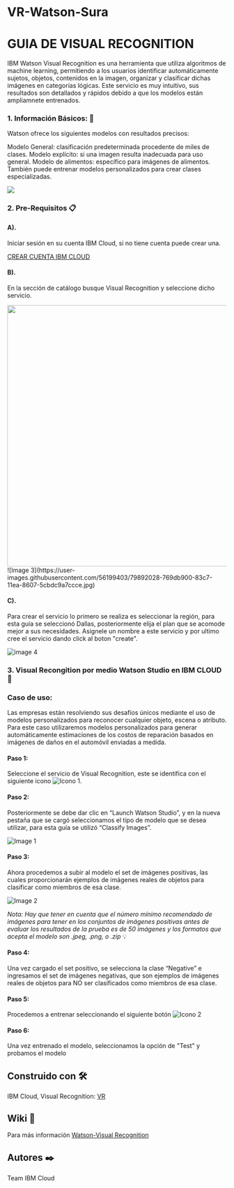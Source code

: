 # VR-Watson-Sura

# GUIA DE VISUAL RECOGNITION
IBM Watson Visual Recognition es una herramienta que utiliza algoritmos de machine learning, permitiendo a los usuarios identificar automáticamente sujetos, objetos, contenidos en la imagen, organizar y clasificar dichas imágenes en categorías lógicas.
Este servicio es muy intuitivo, sus resultados son detallados y rápidos debido a que los modelos están ampliamnete entrenados.


### 1. Información Básicos: 📌
Watson ofrece los siguientes modelos con resultados precisos:

Modelo General: clasificación predeterminada procedente de miles de clases.
Modelo explícito: si una imagen resulta inadecuada para uso general.
Modelo de alimentos: específico para imágenes de alimentos.
También puede entrenar modelos personalizados para crear clases especializadas.

![](https://github.com/mariolarte19/VR-Aseguradora/issues/7#issue-604187977 )

### 2. Pre-Requisitos 📋


#### A).

Iniciar sesión en su cuenta IBM Cloud, si no tiene cuenta puede crear una. 

[CREAR CUENTA IBM CLOUD](https://cloud.ibm.com/registration)

#### B).

En la sección de catálogo busque  Visual Recognition y seleccione dicho servicio.

<img src="https://user-images.githubusercontent.com/56199403/79892028-769db900-83c7-11ea-8607-5cbdc9a7ccce.jpg" width="600">
![Image 3](https://user-images.githubusercontent.com/56199403/79892028-769db900-83c7-11ea-8607-5cbdc9a7ccce.jpg)

#### C).

Para crear el servicio lo primero se realiza es seleccionar la región, para esta guía se seleccionó Dallas, posteriormente elija el plan que se acomode mejor a sus necesidades. Asignele un nombre a este servicio y por ultimo cree el servicio dando click al boton "create".

![image 4](https://user-images.githubusercontent.com/56199403/79892286-f2980100-83c7-11ea-873f-e44f6d76e44f.jpg)



### 3. Visual Recongition por medio Watson Studio en IBM CLOUD 🚀
### Caso de uso:
Las empresas están resolviendo sus desafíos únicos mediante el uso de modelos personalizados para reconocer cualquier objeto, escena o atributo. Para este caso utilizaremos modelos personalizados para generar automáticamente estimaciones de los costos de reparación basados en imágenes de daños en el automóvil enviadas a medida.

#### Paso 1:
Seleccione el servicio de Visual Recognition, este se identifica con el siguiente icono ![Icono 1](https://user-images.githubusercontent.com/56199403/79884639-06893600-83bb-11ea-9d2e-381ac03c1d58.jpg).

#### Paso 2:
Posteriormente se debe dar clic en “Launch Watson Studio”, y en la nueva pestaña que se cargó seleccionamos el tipo de modelo que se desea utilizar, para esta guía se utilizó “Classify Images”.

![Image 1](https://user-images.githubusercontent.com/56199403/79890486-2f162d80-83c5-11ea-8011-261da082c822.jpg)

#### Paso 3:
Ahora procedemos a subir al modelo el set de imágenes positivas, las cuales proporcionarán ejemplos de imágenes reales de objetos para clasificar como miembros de esa clase.

![Image 2](https://user-images.githubusercontent.com/56199403/79891059-0cd0df80-83c6-11ea-9b19-ba8c7c4bd0a5.jpg)

*Nota: Hay que tener en cuenta que el número mínimo recomendado de imágenes para tener en los conjuntos de imágenes positivas antes de evaluar los resultados de la prueba es de 50 imágenes y los formatos que acepta el modelo son .jpeg, .png, o .zip* 💡

#### Paso 4:
Una vez cargado el set positivo, se selecciona la clase “Negative” e ingresamos el set de imágenes negativas, que son ejemplos de imágenes reales de objetos para NO ser clasificados como miembros de esa clase.

#### Paso 5:
Procedemos a entrenar seleccionando el siguiente botón ![Icono 2](https://user-images.githubusercontent.com/56199403/79891459-a26c6f00-83c6-11ea-8cf5-c8d87b52adec.jpg)

#### Paso 6:
Una vez entrenado el modelo, seleccionamos la opción de "Test" y probamos el modelo

##  Construido con 🛠️
IBM Cloud, Visual Recognition: [VR](https://cloud.ibm.com/catalog/services/visual-recognition)



## Wiki 📖
Para más información [Watson-Visual Recognition](https://www.ibm.com/co-es/cloud/watson-visual-recognition)


## Autores ✒️
Team IBM Cloud



